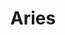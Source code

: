 ---
title: "Aries"
hashtag: aries
borders:
  - Cetus
  - Perseus
  - Pisces
  - Taurus
  - Triangulum
tags:
  - Zodiac
  - Ram
  - Constellation
  - Northern Hemisphere
---